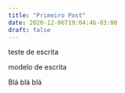 ```yaml
---
title: "Primeiro Post"
date: 2020-12-06T19:04:46-03:00
draft: false
---
```


teste de escrita

modelo de escrita

Blá blá blá


